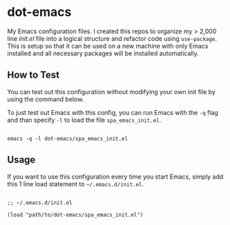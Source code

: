 # dot-emacs

My Emacs configuration files.  I created this repos to organize my > 2,000 line *init.el* file into a logical structure and refactor code using `use-package`. This is setup so that it can be used on a new machine with only Emacs installed and all necessary packages will be installed automatically.

## How to Test

You can test out this configuration without modifying your own init file by using the command below.

To just test out Emacs with this config, you can run Emacs with the `-q` flag and than specify `-l` to load the file `spa_emacs_init.el`.

``` shell

emacs -q -l dot-emacs/spa_emacs_init.el

```

## Usage

If you want to use this configuration every time you start Emacs, simply add this 1 line load statement to `~/.emacs.d/init.el`.

``` emacs-lisp

;; ~/.emacs.d/init.el

(load "path/to/dot-emacs/spa_emacs_init.el")

```
